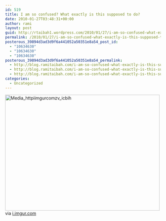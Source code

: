 ```yaml
---
id: 519
title: I am so confused? What exactly is this supposed to do?
date: 2010-01-27T03:48:31+00:00
author: rami
layout: post
guid: http://rtaibah1.wordpress.com/2010/01/27/i-am-so-confused-what-exactly-is-this-supposed-to-do
permalink: /2010/01/27/i-am-so-confused-what-exactly-is-this-supposed-to-do/
posterous_39894d3ad3d9f6a441052a50351e8a54_post_id:
  - "10634630"
  - "10634630"
  - "10634630"
posterous_39894d3ad3d9f6a441052a50351e8a54_permalink:
  - http://blog.ramitaibah.com/i-am-so-confused-what-exactly-is-this-suppose
  - http://blog.ramitaibah.com/i-am-so-confused-what-exactly-is-this-suppose
  - http://blog.ramitaibah.com/i-am-so-confused-what-exactly-is-this-suppose
categories:
  - Uncategorized
---
```

<div class="posterous_bookmarklet_entry">
  <div class='p_embed p_image_embed'>
    <a href="http://139.59.20.41/wp-content/uploads/2011/12/media_httpiimgurcomzv_icbih-scaled1000.jpg"><img alt="Media_httpiimgurcomzv_icbih" height="375" src="http://139.59.20.41/wp-content/uploads/2011/12/media_httpiimgurcomzv_icbih-scaled1000.jpg?w=300" width="500" /></a>
  </div>
  
  <div class="posterous_quote_citation">
    via <a href="http://i.imgur.com/zViHW.jpg">i.imgur.com</a>
  </div></p>
</div>
